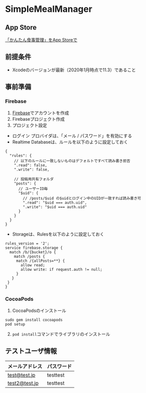 # SimpleMealManager

## App Store

[‎「かんたん食事管理」をApp Storeで](https://apps.apple.com/jp/app/%E3%81%8B%E3%82%93%E3%81%9F%E3%82%93%E9%A3%9F%E4%BA%8B%E7%AE%A1%E7%90%86/id1482117628)

## 前提条件

- Xcodeのバージョンが最新（2020年1月時点で11.3）であること

## 事前準備

### Firebase

1. [Firebase](https://firebase.google.com/?hl=ja)でアカウントを作成
2. Firebaseプロジェクト作成
3. プロジェクト設定
- ログイン プロバイダは、「メール / パスワード」を有効にする
- Realtime Databaseは、ルールを以下のように設定しておく

```
{
  "rules": {
    // 以下のルールに一致しないものはデフォルトですべて読み書き拒否
    ".read": false,
    ".write": false,

    // 投稿用共有フォルダ
    "posts": {
      // ユーザーID毎
      "$uid": {
        // /posts/$uid の$uidとログイン中のUIDが一致すれば読み書き可
        ".read": "$uid === auth.uid",
        ".write": "$uid === auth.uid"
      }
    }
  }
}
```

- Storageは、Rulesを以下のように設定しておく

```
rules_version = '2';
service firebase.storage {
  match /b/{bucket}/o {
    match /posts {
     match /{allPosts=**} {
       allow read;
       allow write: if request.auth != null;
     }
   }
 }
}
```

### CocoaPods
1. CocoaPodsのインストール
```
sudo gem install cocoapods
pod setup
```
2. ```pod install```コマンドでライブラリのインストール

## テストユーザ情報

| メールアドレス | パスワード |
| ---- | ---- |
| test@test.jp | testtest |
| test2@test.jp | testtest |
